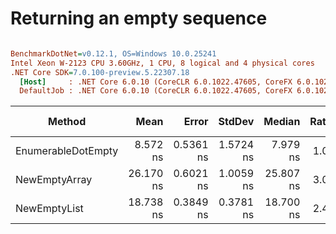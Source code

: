 # Returning an empty sequence

``` ini

BenchmarkDotNet=v0.12.1, OS=Windows 10.0.25241
Intel Xeon W-2123 CPU 3.60GHz, 1 CPU, 8 logical and 4 physical cores
.NET Core SDK=7.0.100-preview.5.22307.18
  [Host]     : .NET Core 6.0.10 (CoreCLR 6.0.1022.47605, CoreFX 6.0.1022.47605), X64 RyuJIT
  DefaultJob : .NET Core 6.0.10 (CoreCLR 6.0.1022.47605, CoreFX 6.0.1022.47605), X64 RyuJIT


```
|             Method |      Mean |     Error |    StdDev |    Median | Ratio | RatioSD |  Gen 0 | Gen 1 | Gen 2 | Allocated |
|------------------- |----------:|----------:|----------:|----------:|------:|--------:|-------:|------:|------:|----------:|
| EnumerableDotEmpty |  8.572 ns | 0.5361 ns | 1.5724 ns |  7.979 ns |  1.00 |    0.00 |      - |     - |     - |         - |
|      NewEmptyArray | 26.170 ns | 0.6021 ns | 1.0059 ns | 25.807 ns |  3.06 |    0.56 | 0.0055 |     - |     - |      24 B |
|       NewEmptyList | 18.738 ns | 0.3849 ns | 0.3781 ns | 18.700 ns |  2.40 |    0.22 | 0.0074 |     - |     - |      32 B |
